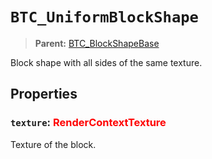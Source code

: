 # `BTC_UniformBlockShape`
> **Parent:** [BTC_BlockShapeBase](..\..\..\../reference/block/component/shape/BTC_BlockShapeBase.md)<br>

Block shape with all sides of the same texture.
## Properties
### `texture`: <span style='color: red;'>RenderContextTexture</span>

Texture of the block.
